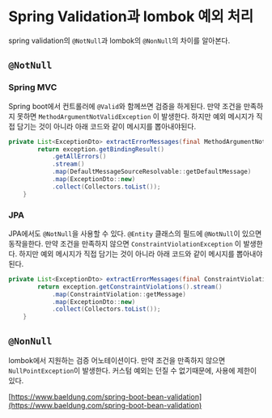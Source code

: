 # Spring Validation과 lombok 예외 처리

spring validation의 `@NotNull`과 lombok의 `@NonNull`의 차이를 알아본다.

## `@NotNull`

### Spring MVC

Spring boot에서 컨트롤러에 `@Valid`와 함께쓰면 검증을 하게된다. 만약 조건을 만족하지 못하면 `MethodArgumentNotValidException` 이 발생한다. 하지만 예외 메시지가 직접 담기는 것이 아니라 아래 코드와 같이 메시지를 뽑아내야된다.

```java
private List<ExceptionDto> extractErrorMessages(final MethodArgumentNotValidException exception) {
        return exception.getBindingResult()
            .getAllErrors()
            .stream()
            .map(DefaultMessageSourceResolvable::getDefaultMessage)
            .map(ExceptionDto::new)
            .collect(Collectors.toList());
    }
```

### JPA

JPA에서도 `@NotNull`을 사용할 수 있다. `@Entity` 클래스의 필드에 `@NotNull`이 있으면 동작을한다. 만약 조건을 만족하지 않으면 `ConstraintViolationException` 이 발생한다. 하지만 예외 메시지가 직접 담기는 것이 아니라 아래 코드와 같이 메시지를 뽑아내야된다.

```java
private List<ExceptionDto> extractErrorMessages(final ConstraintViolationException exception) {
        return exception.getConstraintViolations().stream()
            .map(ConstraintViolation::getMessage)
            .map(ExceptionDto::new)
            .collect(Collectors.toList());
    }
```

## `@NonNull`

lombok에서 지원하는 검증 어노테이션이다. 만약 조건을 만족하지 않으면 `NullPointException`이 발생한다. 커스텀 예외는 던질 수 없기때문에, 사용에 제한이 있다.

[https://www.baeldung.com/spring-boot-bean-validation](https://www.baeldung.com/spring-boot-bean-validation)